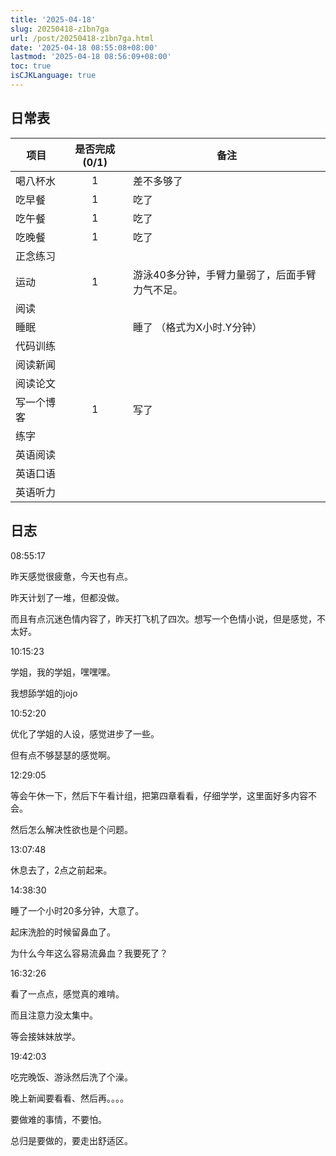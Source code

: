 ```yaml
---
title: '2025-04-18'
slug: 20250418-z1bn7ga
url: /post/20250418-z1bn7ga.html
date: '2025-04-18 08:55:08+08:00'
lastmod: '2025-04-18 08:56:09+08:00'
toc: true
isCJKLanguage: true
---
```






## 日常表

|项目|是否完成(0/1)|备注|
| ------------| :-------------: | ------------------------------------------------|
|喝八杯水|1|差不多够了|
|吃早餐|1|吃了|
|吃午餐|1|吃了|
|吃晚餐|1|吃了|
|正念练习|||
|运动|1|游泳40多分钟，手臂力量弱了，后面手臂力气不足。|
|阅读|||
|睡眠||睡了  （格式为X小时.Y分钟）|
|代码训练|||
|阅读新闻|||
|阅读论文|||
|写一个博客|1|写了|
|练字|||
|英语阅读|||
|英语口语|||
|英语听力|||

## 日志

08:55:17

昨天感觉很疲惫，今天也有点。

昨天计划了一堆，但都没做。

而且有点沉迷色情内容了，昨天打飞机了四次。想写一个色情小说，但是感觉，不太好。

10:15:23

学姐，我的学姐，嘿嘿嘿。

我想舔学姐的jojo

10:52:20

优化了学姐的人设，感觉进步了一些。

但有点不够瑟瑟的感觉啊。

12:29:05

等会午休一下，然后下午看计组，把第四章看看，仔细学学，这里面好多内容不会。

然后怎么解决性欲也是个问题。

13:07:48

休息去了，2点之前起来。

14:38:30

睡了一个小时20多分钟，大意了。

起床洗脸的时候留鼻血了。

为什么今年这么容易流鼻血？我要死了？

16:32:26

看了一点点，感觉真的难啃。

而且注意力没太集中。

等会接妹妹放学。

19:42:03

吃完晚饭、游泳然后洗了个澡。

晚上新闻要看看、然后再。。。。

要做难的事情，不要怕。

总归是要做的，要走出舒适区。
